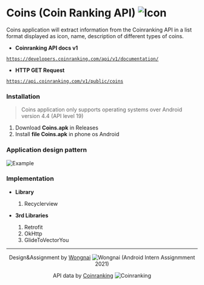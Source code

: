 # Coins (Coin Ranking API) ![Icon](https://www.img.in.th/images/0a49c5196066fe5134c5ef77e75d0ead.png "Icon")

Coins application will extract information from the Coinranking API in a list format displayed as icon, name, description of different types of coins. 

- **Coinranking API docs v1**

<a href="https://developers.coinranking.com/api/v1/documentation/">``` https://developers.coinranking.com/api/v1/documentation/ ```</a>

- **HTTP GET Request**

<a href="https://api.coinranking.com/v1/public/coins">``` https://api.coinranking.com/v1/public/coins ```</a>

### Installation 
> Coins application only supports operating systems over Android version 4.4 (API level 19)

1. Download **Coins.apk** in Releases
2. Install **file Coins.apk** in phone os Android

### Application design pattern
![Example](https://www.img.in.th/images/3b354c3dfbf0b23eb1c6aa5e597fea4e.png "Example")

### Implementation

- **Library**
  1. Recyclerview 

- **3rd Libraries**
  1. Retrofit
  2. OkHttp
  3. GlideToVectorYou

<hr>
<p align="center">Design&Assignment by <a href="https://www.wongnai.com/">Wongnai</a> <img src="https://www.img.in.th/images/a7e549a7087e6a5c3195f92e3b87dbb4.png" alt="Wongnai"> (Android Intern Assignmment 2021)</p>
<p align="center">API data by <a href="https://coinranking.com/">Coinranking</a> <img src="https://www.img.in.th/images/870138395fd6c8420ee305ceff4b1b43.png" alt="Coinranking"></p>
